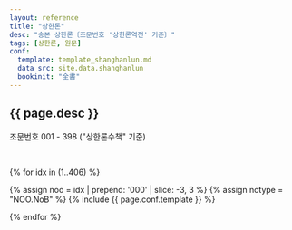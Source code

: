 ```yaml
---
layout: reference
title: "상한론"
desc: "송본 상한론〔조문번호 '상한론역전' 기준〕"
tags: [상한론, 원문]
conf:
  template: template_shanghanlun.md
  data_src: site.data.shanghanlun
  bookinit: "全書"
---
```



{{ page.desc }}
---------

조문번호 001 - 398 ("상한론수책" 기준)

<br>

{% for idx in (1..406) %}

{% assign noo = idx | prepend: '000' | slice: -3, 3 %}
{% assign notype = "NOO.NoB" %}
{% include {{ page.conf.template }} %}


{% endfor %}


